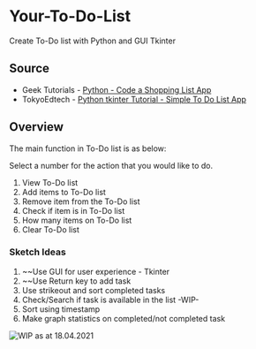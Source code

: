 # Your-To-Do-List
Create To-Do list with Python and GUI Tkinter

## Source
- Geek Tutorials - [Python - Code a Shopping List App](https://www.youtube.com/watch?v=0m7csmqWAgI)
- TokyoEdtech - [Python tkinter Tutorial - Simple To Do List App](https://www.youtube.com/watch?v=8qUJ9a_3zSQ)

## Overview
The main function in To-Do list is as below:
          
Select a number for the action that you would like to do. 
1. View To-Do list
2. Add items to To-Do list
3. Remove item from the To-Do list
4. Check if item is in To-Do list
5. How many items on To-Do list
6. Clear To-Do list

### Sketch Ideas
1. ~~Use GUI for user experience - Tkinter
2. ~~Use Return key to add task
3. Use strikeout and sort completed tasks 
4. Check/Search if task is available in the list -WIP-
5. Sort using timestamp
6. Make graph statistics on completed/not completed task

![WIP as at 18.04.2021](https://github.com/alyaafifahazmi/Your-To-Do-List/blob/main/To-Do%20GUI.PNG)

